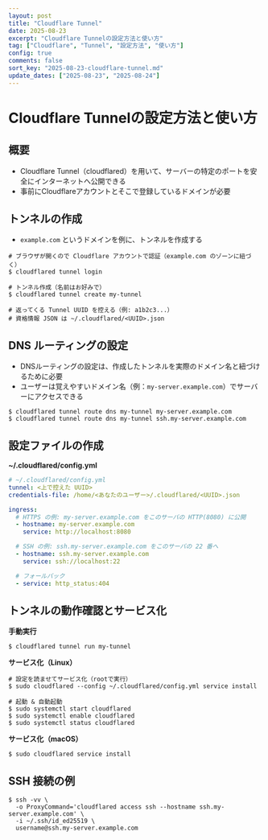 ```yaml
---
layout: post
title: "Cloudflare Tunnel" 
date: 2025-08-23
excerpt: "Cloudflare Tunnelの設定方法と使い方"
tag: ["Cloudflare", "Tunnel", "設定方法", "使い方"]
config: true
comments: false
sort_key: "2025-08-23-cloudflare-tunnel.md"
update_dates: ["2025-08-23", "2025-08-24"]
---
```


# Cloudflare Tunnelの設定方法と使い方

## 概要
 - Cloudflare Tunnel（cloudflared）を用いて、サーバーの特定のポートを安全にインターネットへ公開できる
 - 事前にCloudflareアカウントとそこで登録しているドメインが必要

## トンネルの作成
 - `example.com` というドメインを例に、トンネルを作成する

```console
# ブラウザが開くので Cloudflare アカウントで認証（example.com のゾーンに紐づく）
$ cloudflared tunnel login

# トンネル作成（名前はお好みで）
$ cloudflared tunnel create my-tunnel

# 返ってくる Tunnel UUID を控える（例: a1b2c3...）
# 資格情報 JSON は ~/.cloudflared/<UUID>.json 
```

## DNS ルーティングの設定
 - DNSルーティングの設定は、作成したトンネルを実際のドメイン名と紐づけるために必要
 - ユーザーは覚えやすいドメイン名（例：`my-server.example.com`）でサーバーにアクセスできる

```console
$ cloudflared tunnel route dns my-tunnel my-server.example.com
$ cloudflared tunnel route dns my-tunnel ssh.my-server.example.com
```

## 設定ファイルの作成

**~/.cloudflared/config.yml**
```yaml
# ~/.cloudflared/config.yml
tunnel: <上で控えた UUID>
credentials-file: /home/<あなたのユーザー>/.cloudflared/<UUID>.json

ingress:
  # HTTPS の例: my-server.example.com をこのサーバの HTTP(8080) に公開
  - hostname: my-server.example.com
    service: http://localhost:8080

  # SSH の例: ssh.my-server.example.com をこのサーバの 22 番へ
  - hostname: ssh.my-server.example.com
    service: ssh://localhost:22

  # フォールバック
  - service: http_status:404
```

## トンネルの動作確認とサービス化

**手動実行**
```console
$ cloudflared tunnel run my-tunnel
```

**サービス化（Linux）**
```console
# 設定を読ませてサービス化（rootで実行）
$ sudo cloudflared --config ~/.cloudflared/config.yml service install

# 起動 & 自動起動
$ sudo systemctl start cloudflared
$ sudo systemctl enable cloudflared
$ sudo systemctl status cloudflared
```

**サービス化（macOS）**
```console
$ sudo cloudflared service install
```

## SSH 接続の例

```console
$ ssh -vv \
  -o ProxyCommand='cloudflared access ssh --hostname ssh.my-server.example.com' \
  -i ~/.ssh/id_ed25519 \
  username@ssh.my-server.example.com
```
